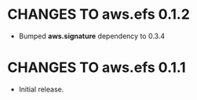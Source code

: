 # CHANGES TO aws.efs 0.1.2

* Bumped **aws.signature** dependency to 0.3.4

# CHANGES TO aws.efs 0.1.1

* Initial release.
